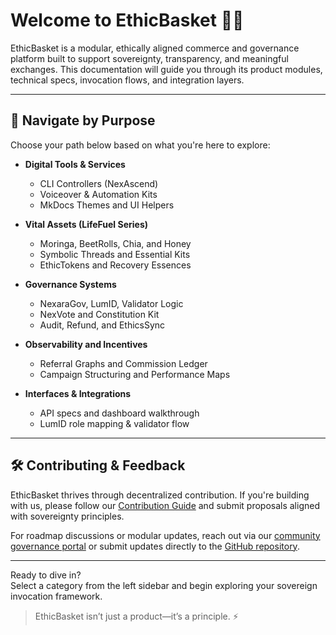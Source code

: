 # Welcome to EthicBasket 🛒🌱

EthicBasket is a modular, ethically aligned commerce and governance platform built to support sovereignty, transparency, and meaningful exchanges. This documentation will guide you through its product modules, technical specs, invocation flows, and integration layers.

---

## 🧭 Navigate by Purpose

Choose your path below based on what you're here to explore:

- **Digital Tools & Services**
  - CLI Controllers (NexAscend)
  - Voiceover & Automation Kits
  - MkDocs Themes and UI Helpers

- **Vital Assets (LifeFuel Series)**
  - Moringa, BeetRolls, Chia, and Honey
  - Symbolic Threads and Essential Kits
  - EthicTokens and Recovery Essences

- **Governance Systems**
  - NexaraGov, LumID, Validator Logic
  - NexVote and Constitution Kit
  - Audit, Refund, and EthicsSync

- **Observability and Incentives**
  - Referral Graphs and Commission Ledger
  - Campaign Structuring and Performance Maps

- **Interfaces & Integrations**
  - API specs and dashboard walkthrough
  - LumID role mapping & validator flow

---

## 🛠️ Contributing & Feedback

EthicBasket thrives through decentralized contribution. If you're building with us, please follow our [Contribution Guide](contributing.md) and submit proposals aligned with sovereignty principles.

For roadmap discussions or modular updates, reach out via our [community governance portal](https://nexascend.ethicbasket.dev) or submit updates directly to the [GitHub repository](https://github.com/ethicbasket/ethicbasket-docs).

---

Ready to dive in?  
Select a category from the left sidebar and begin exploring your sovereign invocation framework.

> EthicBasket isn’t just a product—it’s a principle. ⚡
